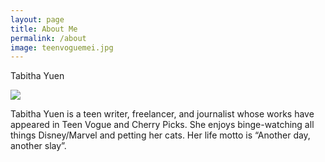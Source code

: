 ```yaml
---
layout: page
title: About Me
permalink: /about
image: teenvoguemei.jpg
---
```


Tabitha Yuen

<img src="{{ site.baseurl }}/assets/img/teenvoguemei.jpg">

Tabitha Yuen is a teen writer, freelancer, and journalist whose works have appeared in Teen Vogue and Cherry Picks. She enjoys binge-watching all things Disney/Marvel and petting her cats. Her life motto is “Another day, another slay”.
